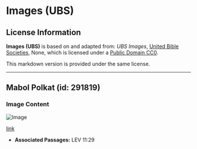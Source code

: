 # Images (UBS)

## License Information

**Images (UBS)** is based on and adapted from: _UBS Images_, [United Bible Societies](https://unitedbiblesocieties.org/), None, which is licensed under a [Public Domain CC0](https://creativecommons.org/public-domain/cc0/).

This markdown version is provided under the same license.



--------------------------------

## Mabol Polkat (id: 291819)

### Image Content

![Image](https://cdn.aquifer.bible/aquifer-content/resources/Media/WEB-0726_marbled_polecat.jpg)

[link](https://cdn.aquifer.bible/aquifer-content/resources/Media/WEB-0726_marbled_polecat.jpg)

* **Associated Passages:** LEV 11:29

